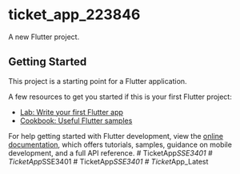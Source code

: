 # ticket_app_223846

A new Flutter project.

## Getting Started

This project is a starting point for a Flutter application.

A few resources to get you started if this is your first Flutter project:

- [Lab: Write your first Flutter app](https://docs.flutter.dev/get-started/codelab)
- [Cookbook: Useful Flutter samples](https://docs.flutter.dev/cookbook)

For help getting started with Flutter development, view the
[online documentation](https://docs.flutter.dev/), which offers tutorials,
samples, guidance on mobile development, and a full API reference.
#   T i c k e t A p p _ S S E 3 4 0 1  
 #   T i c k e t A p p _ S S E 3 4 0 1  
 #   T i c k e t A p p _ S S E 3 4 0 1  
 #   T i c k e t _ A p p _ L a t e s t  
 